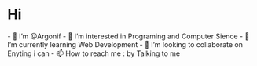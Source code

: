 <h1>Hi</h1>
- 👋 I’m @Argonif
- 👀 I’m interested in Programing and Computer Sience
- 🌱 I’m currently learning Web Development
- 💞️ I’m looking to collaborate on Enyting i can
- 📫 How to reach me : by Talking to me

<!---
Argonif/Argonif is a ✨ special ✨ repository because its `README.md` (this file) appears on your GitHub profile.
You can click the Preview link to take a look at your changes.
--->

